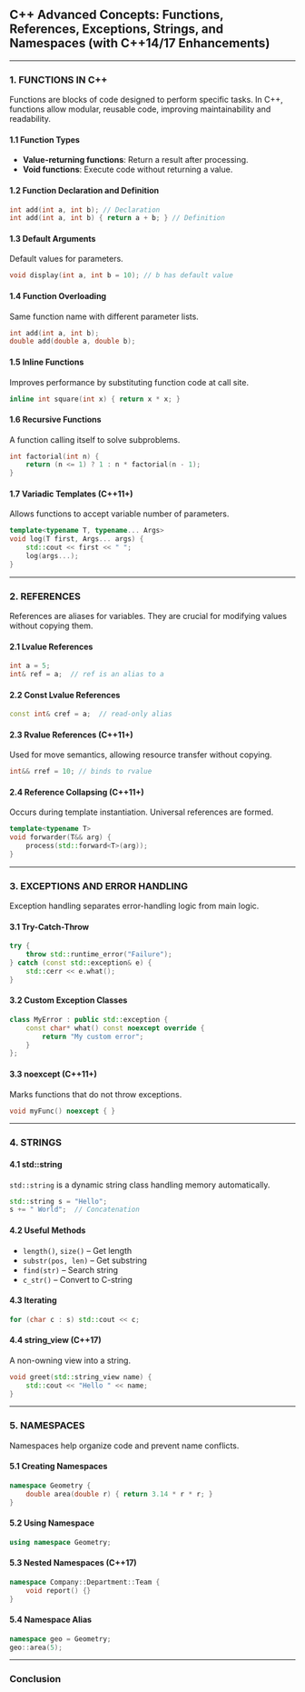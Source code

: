 ## C++ Advanced Concepts: Functions, References, Exceptions, Strings, and Namespaces (with C++14/17 Enhancements)

---

### 1. FUNCTIONS IN C++

Functions are blocks of code designed to perform specific tasks. In C++, functions allow modular, reusable code, improving maintainability and readability.

#### 1.1 Function Types

* **Value-returning functions**: Return a result after processing.
* **Void functions**: Execute code without returning a value.

#### 1.2 Function Declaration and Definition

```cpp
int add(int a, int b); // Declaration
int add(int a, int b) { return a + b; } // Definition
```

#### 1.3 Default Arguments

Default values for parameters.

```cpp
void display(int a, int b = 10); // b has default value
```

#### 1.4 Function Overloading

Same function name with different parameter lists.

```cpp
int add(int a, int b);
double add(double a, double b);
```

#### 1.5 Inline Functions

Improves performance by substituting function code at call site.

```cpp
inline int square(int x) { return x * x; }
```

#### 1.6 Recursive Functions

A function calling itself to solve subproblems.

```cpp
int factorial(int n) {
    return (n <= 1) ? 1 : n * factorial(n - 1);
}
```

#### 1.7 Variadic Templates (C++11+)

Allows functions to accept variable number of parameters.

```cpp
template<typename T, typename... Args>
void log(T first, Args... args) {
    std::cout << first << " ";
    log(args...);
}
```

---

### 2. REFERENCES

References are aliases for variables. They are crucial for modifying values without copying them.

#### 2.1 Lvalue References

```cpp
int a = 5;
int& ref = a;  // ref is an alias to a
```

#### 2.2 Const Lvalue References

```cpp
const int& cref = a;  // read-only alias
```

#### 2.3 Rvalue References (C++11+)

Used for move semantics, allowing resource transfer without copying.

```cpp
int&& rref = 10; // binds to rvalue
```

#### 2.4 Reference Collapsing (C++11+)

Occurs during template instantiation. Universal references are formed.

```cpp
template<typename T>
void forwarder(T&& arg) {
    process(std::forward<T>(arg));
}
```

---

### 3. EXCEPTIONS AND ERROR HANDLING

Exception handling separates error-handling logic from main logic.

#### 3.1 Try-Catch-Throw

```cpp
try {
    throw std::runtime_error("Failure");
} catch (const std::exception& e) {
    std::cerr << e.what();
}
```

#### 3.2 Custom Exception Classes

```cpp
class MyError : public std::exception {
    const char* what() const noexcept override {
        return "My custom error";
    }
};
```

#### 3.3 noexcept (C++11+)

Marks functions that do not throw exceptions.

```cpp
void myFunc() noexcept { }
```

---

### 4. STRINGS

#### 4.1 std::string

`std::string` is a dynamic string class handling memory automatically.

```cpp
std::string s = "Hello";
s += " World";  // Concatenation
```

#### 4.2 Useful Methods

* `length()`, `size()` – Get length
* `substr(pos, len)` – Get substring
* `find(str)` – Search string
* `c_str()` – Convert to C-string

#### 4.3 Iterating

```cpp
for (char c : s) std::cout << c;
```

#### 4.4 string\_view (C++17)

A non-owning view into a string.

```cpp
void greet(std::string_view name) {
    std::cout << "Hello " << name;
}
```

---

### 5. NAMESPACES

Namespaces help organize code and prevent name conflicts.

#### 5.1 Creating Namespaces

```cpp
namespace Geometry {
    double area(double r) { return 3.14 * r * r; }
}
```

#### 5.2 Using Namespace

```cpp
using namespace Geometry;
```

#### 5.3 Nested Namespaces (C++17)

```cpp
namespace Company::Department::Team {
    void report() {}
}
```

#### 5.4 Namespace Alias

```cpp
namespace geo = Geometry;
geo::area(5);
```

---

### Conclusion

